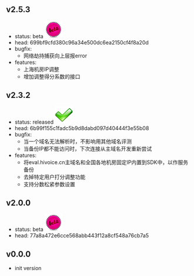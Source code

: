 ## v2.5.3
* status: beta ![beta](/internal/imgs/beta.png)
* head: 699bf9cfd380c96a34e500dc6ea2150cf4f8a20d
* bugfix:
	* 网络劫持捕获向上层报error
* features:
	* 上海机房IP调整
	* 增加调整得分系数的接口

## v2.3.2
* status: released ![released](/internal/imgs/ok.png)
* head: 6b99f155c1fadc5b9d8dabd097d40444f3e55b08
* bugfix:
	* 当一个域名无法解析时，不影响用其他域名评测
	* 当备份IP都不能访问时，下次连接从主域名开发重新尝试
* features:
	* 将eval.hivoice.cn主域名和全国各地机房固定IP内置到SDK中，以作服务备份
	* 去掉特定用户打分调整功能
	* 支持分数松紧参数设置

## v2.0.0
* status: beta ![beta](/internal/imgs/beta.png)
* head: 77a8a472e6cce568abb443f12a8cf548a76cb7a5

## v0.0.0

* init version
